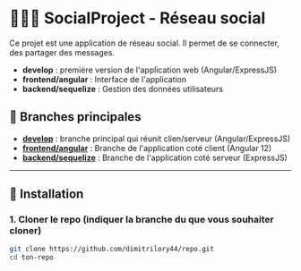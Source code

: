 # 🧑‍🤝‍🧑 SocialProject - Réseau social

Ce projet est une application de réseau social. Il permet de se connecter, des partager des messages.

- **develop** : première version de l'application web (Angular/ExpressJS)
- **frontend/angular** : Interface de l'application
- **backend/sequelize** : Gestion des données utilisateurs


## 🌱 Branches principales

- **[develop](https://github.com/dimitrilory44/SocialProject/tree/develop)** : branche principal qui réunit clien/serveur (Angular/ExpressJS)
- **[frontend/angular](https://github.com/dimitrilory44/SocialProject/tree/frontend/angular)** : Branche de l'application coté client (Angular 12)
- **[backend/sequelize](https://github.com/dimitrilory44/SocialProject/tree/backend/sequelize)** : Branche de l'application coté serveur (ExpressJS)

---

## 🔧 Installation

### 1. Cloner le repo (indiquer la branche du que vous souhaiter cloner)

```bash
git clone https://github.com/dimitrilory44/repo.git
cd ton-repo